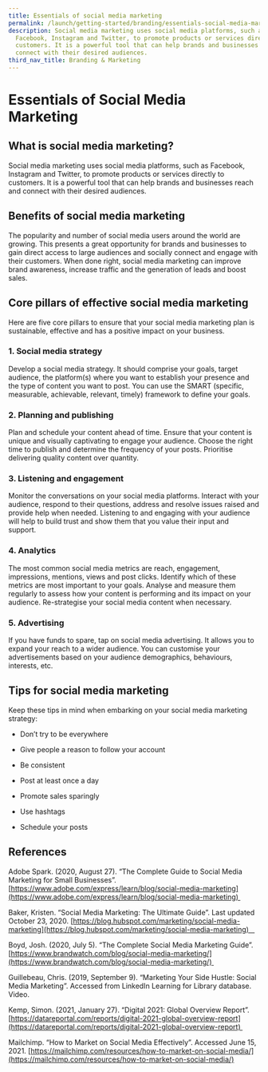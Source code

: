 ```yaml
---
title: Essentials of social media marketing
permalink: /launch/getting-started/branding/essentials-social-media-marketing/
description: Social media marketing uses social media platforms, such as
  Facebook, Instagram and Twitter, to promote products or services directly to
  customers. It is a powerful tool that can help brands and businesses reach and
  connect with their desired audiences.
third_nav_title: Branding & Marketing
---
```


# Essentials of Social Media Marketing 

## What is social media marketing? 

Social media marketing uses social media platforms, such as Facebook, Instagram and Twitter, to promote products or services directly to customers. It is a powerful tool that can help brands and businesses reach and connect with their desired audiences.  

## Benefits of social media marketing 

The popularity and number of social media users around the world are growing. This presents a great opportunity for brands and businesses to gain direct access to large audiences and socially connect and engage with their customers. When done right, social media marketing can improve brand awareness, increase traffic and the generation of leads and boost sales.   

## Core pillars of effective social media marketing 

Here are five core pillars to ensure that your social media marketing plan is sustainable, effective and has a positive impact on your business.   

### 1.  Social media strategy 


Develop a social media strategy. It should comprise your goals, target audience, the platform(s) where you want to establish your presence and the type of content you want to post. You can use the SMART (specific, measurable, achievable, relevant, timely) framework to define your goals.  

### 2.  Planning and publishing 


Plan and schedule your content ahead of time. Ensure that your content is unique and visually captivating to engage your audience. Choose the right time to publish and determine the frequency of your posts. Prioritise delivering quality content over quantity.  

### 3.  Listening and engagement 


Monitor the conversations on your social media platforms. Interact with your audience, respond to their questions, address and resolve issues raised and provide help when needed. Listening to and engaging with your audience will help to build trust and show them that you value their input and support. 

### 4.  Analytics 


The most common social media metrics are reach, engagement, impressions, mentions, views and post clicks. Identify which of these metrics are most important to your goals. Analyse and measure them regularly to assess how your content is performing and its impact on your audience. Re-strategise your social media content when necessary.  

### 5.  Advertising 


If you have funds to spare, tap on social media advertising. It allows you to expand your reach to a wider audience. You can customise your advertisements based on your audience demographics, behaviours, interests, etc. 

## Tips for social media marketing 

Keep these tips in mind when embarking on your social media marketing strategy: 

*   Don’t try to be everywhere 
    
*   Give people a reason to follow your account 

*   Be consistent 
    
*   Post at least once a day 
    
*   Promote sales sparingly 
    
*   Use hashtags 
    
*   Schedule your posts 
    

## References 

Adobe Spark. (2020, August 27). “The Complete Guide to Social Media Marketing for Small Businesses”. [https://www.adobe.com/express/learn/blog/social-media-marketing](https://www.adobe.com/express/learn/blog/social-media-marketing) 

Baker, Kristen. “Social Media Marketing: The Ultimate Guide”. Last updated October 23, 2020. [https://blog.hubspot.com/marketing/social-media-marketing](https://blog.hubspot.com/marketing/social-media-marketing)   

Boyd, Josh. (2020, July 5). “The Complete Social Media Marketing Guide”. [https://www.brandwatch.com/blog/social-media-marketing/](https://www.brandwatch.com/blog/social-media-marketing/) 

Guillebeau, Chris. (2019, September 9). “Marketing Your Side Hustle: Social Media Marketing”. Accessed from LinkedIn Learning for Library database. Video. 

Kemp, Simon. (2021, January 27). “Digital 2021: Global Overview Report”.  [https://datareportal.com/reports/digital-2021-global-overview-report](https://datareportal.com/reports/digital-2021-global-overview-report) 

Mailchimp. “How to Market on Social Media Effectively”. Accessed June 15, 2021. [https://mailchimp.com/resources/how-to-market-on-social-media/](https://mailchimp.com/resources/how-to-market-on-social-media/)